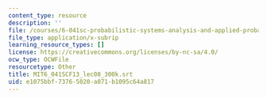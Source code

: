 ```yaml
---
content_type: resource
description: ''
file: /courses/6-041sc-probabilistic-systems-analysis-and-applied-probability-fall-2013/e1075bbf73765020a071b1095c64a817_MIT6_041SCF13_lec08_300k.vtt
file_type: application/x-subrip
learning_resource_types: []
license: https://creativecommons.org/licenses/by-nc-sa/4.0/
ocw_type: OCWFile
resourcetype: Other
title: MIT6_041SCF13_lec08_300k.srt
uid: e1075bbf-7376-5020-a071-b1095c64a817
---
```

